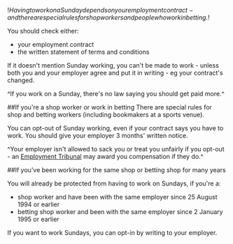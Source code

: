 $!Having to work on a Sunday depends on your employment contract - and there are special rules for shop workers and people who work in betting.$!

You should check either:

- your employment contract
- the written statement of terms and conditions 

If it doesn't mention Sunday working, you can't be made to work - unless both you and your employer agree and put it in writing - eg your contract's changed.

^If you work on a Sunday, there's no law saying you should get paid more.^

##If you're a shop worker or work in betting
There are special rules for shop and betting workers (including bookmakers at a sports venue). 

You can opt-out of Sunday working, even if your contract says you have to work. You should give your employer 3 months' written notice.

^Your employer isn't allowed to sack you or treat you unfairly if you opt-out - an [Employment Tribunal](employment-tribunals "Employment Tribunal") may award you compensation if they do.^

##If you've been working for the same shop or betting shop for many years

You will already be protected from having to work on Sundays, if you're a:

- shop worker and have been with the same employer since 25 August 1994 or earlier
- betting shop worker and been with the same employer since 2 January 1995 or earlier

If you want to work Sundays, you can opt-in by writing to your employer.

